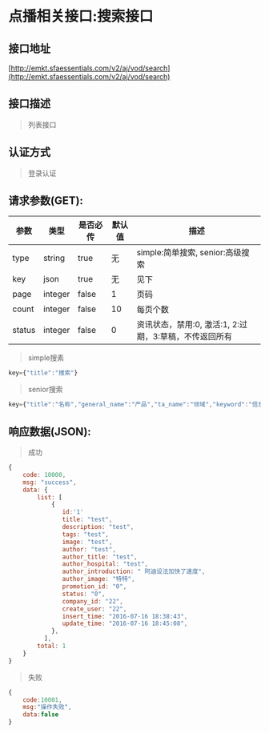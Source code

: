 # 点播相关接口:搜索接口

## 接口地址

[http://emkt.sfaessentials.com/v2/aj/vod/search](http://emkt.sfaessentials.com/v2/aj/vod/search)

## 接口描述

> 列表接口

## 认证方式

> 登录认证

## 请求参数(GET):

| 参数 | 类型| 是否必传 | 默认值 |  描述 | 
| ---- | ---- | ----- | ----- | ----- | 
| type | string | true | 无 | simple:简单搜索, senior:高级搜索 | 
| key | json | true | 无 | 见下 |
| page | integer | false | 1 | 页码 | 
| count | integer | false | 10 | 每页个数 | 
| status | integer | false | 0 | 资讯状态，禁用:0, 激活:1, 2:过期，3:草稿，不传返回所有 | 

> simple搜素
```javascript
key={"title":"搜索"}
``` 

> senior搜索
```javascript
key={"title":"名称","general_name":"产品","ta_name":"领域","keyword":"信息点","start":"2016-01-01", "end":"2017-01-01"}
```


## 响应数据(JSON):
> 成功

```javascript
{
    code: 10000,
    msg: "success",
    data: {
        list: [
            {
               id:'1'
               title: "test",
               description: "test",
               tags: "test",
               image: "test",
               author: "test",
               author_title: "test",
               author_hospital: "test",
               author_introduction: " 阿迪设法加快了速度",
               author_image: "特特",
               promotion_id: "0",
               status: "0",
               company_id: "22",
               create_user: "22",
               insert_time: "2016-07-16 18:38:43",
               update_time: "2016-07-16 18:45:08",
            },
          ],
        total: 1
    }
}
```
> 失败 

```javascript
{
    code:10001,
    msg:"操作失败",
    data:false
}
```